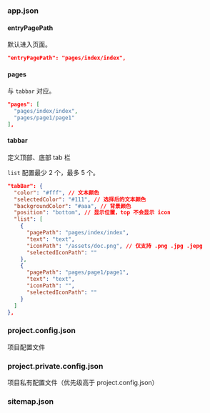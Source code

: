 ### app.json

#### entryPagePath

默认进入页面。

```json
"entryPagePath": "pages/index/index",
```

#### pages

与 `tabbar` 对应。

```json
"pages": [
  "pages/index/index",
  "pages/page1/page1"
],
```



#### tabbar

定义顶部、底部 tab 栏

`list` 配置最少 2 个，最多 5 个。

```json
"tabBar": {
  "color": "#fff", // 文本颜色
  "selectedColor": "#111", // 选择后的文本颜色
  "backgroundColor": "#aaa", // 背景颜色
  "position": "bottom", // 显示位置，top 不会显示 icon
  "list": [
    {
      "pagePath": "pages/index/index",
      "text": "text",
      "iconPath": "/assets/doc.png", // 仅支持 .png .jpg .jepg
      "selectedIconPath": ""
    },
    {
      "pagePath": "pages/page1/page1",
      "text": "text",
      "iconPath": "",
      "selectedIconPath": ""
    }
  ]
},
```



### project.config.json

项目配置文件

### project.private.config.json

项目私有配置文件（优先级高于 project.config.json）

### sitemap.json



